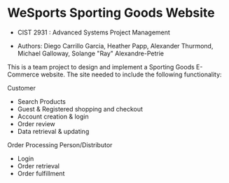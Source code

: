 # WeSports Sporting Goods Website

- CIST 2931 : Advanced Systems Project Management 

- Authors: Diego Carrillo Garcia, Heather Papp, Alexander Thurmond, Michael Galloway, Solange "Ray" Alexandre-Petrie

This is a team project to design and implement a Sporting Goods E-Commerce website.
The site needed to include the following functionality:

Customer
* Search Products
* Guest & Registered shopping and checkout
* Account creation & login
* Order review
* Data retrieval & updating

Order Processing Person/Distributor 
* Login
* Order retrieval
* Order fulfillment
